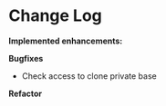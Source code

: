 # Change Log

**Implemented enhancements:**


**Bugfixes**

- Check access to clone private base

**Refactor**

